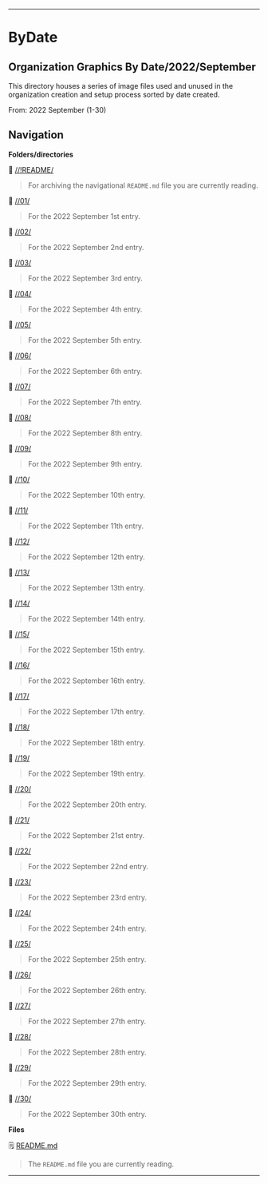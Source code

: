
***

# ByDate

## Organization Graphics By Date/2022/September

This directory houses a series of image files used and unused in the organization creation and setup process sorted by date created.

From: 2022 September (1-30)

## Navigation

**Folders/directories**

📁 [//!README/](/OrganizationGraphics/!README/)

> For archiving the navigational `README.md` file you are currently reading.

📁 [//01/](/OrganizationGraphics/ByDate/2022/September/01/)

> For the 2022 September 1st entry.

📁 [//02/](/OrganizationGraphics/ByDate/2022/September/02/)

> For the 2022 September 2nd entry.

📁 [//03/](/OrganizationGraphics/ByDate/2022/September/03/)

> For the 2022 September 3rd entry.

📁 [//04/](/OrganizationGraphics/ByDate/2022/September/04/)

> For the 2022 September 4th entry.

📁 [//05/](/OrganizationGraphics/ByDate/2022/September/05/)

> For the 2022 September 5th entry.

📁 [//06/](/OrganizationGraphics/ByDate/2022/September/06/)

> For the 2022 September 6th entry.

📁 [//07/](/OrganizationGraphics/ByDate/2022/September/07/)

> For the 2022 September 7th entry.

📁 [//08/](/OrganizationGraphics/ByDate/2022/September/08/)

> For the 2022 September 8th entry.

📁 [//09/](/OrganizationGraphics/ByDate/2022/September/09/)

> For the 2022 September 9th entry.

📁 [//10/](/OrganizationGraphics/ByDate/2022/September/10/)

> For the 2022 September 10th entry.

📁 [//11/](/OrganizationGraphics/ByDate/2022/September/11/)

> For the 2022 September 11th entry.

📁 [//12/](/OrganizationGraphics/ByDate/2022/September/12/)

> For the 2022 September 12th entry.

📁 [//13/](/OrganizationGraphics/ByDate/2022/September/13/)

> For the 2022 September 13th entry.

📁 [//14/](/OrganizationGraphics/ByDate/2022/September/14/)

> For the 2022 September 14th entry.

📁 [//15/](/OrganizationGraphics/ByDate/2022/September/15/)

> For the 2022 September 15th entry.

📁 [//16/](/OrganizationGraphics/ByDate/2022/September/16/)

> For the 2022 September 16th entry.

📁 [//17/](/OrganizationGraphics/ByDate/2022/September/17/)

> For the 2022 September 17th entry.

📁 [//18/](/OrganizationGraphics/ByDate/2022/September/18/)

> For the 2022 September 18th entry.

📁 [//19/](/OrganizationGraphics/ByDate/2022/September/19/)

> For the 2022 September 19th entry.

📁 [//20/](/OrganizationGraphics/ByDate/2022/September/20/)

> For the 2022 September 20th entry.

📁 [//21/](/OrganizationGraphics/ByDate/2022/September/21/)

> For the 2022 September 21st entry.

📁 [//22/](/OrganizationGraphics/ByDate/2022/September/22/)

> For the 2022 September 22nd entry.

📁 [//23/](/OrganizationGraphics/ByDate/2022/September/23/)

> For the 2022 September 23rd entry.

📁 [//24/](/OrganizationGraphics/ByDate/2022/September/24/)

> For the 2022 September 24th entry.

📁 [//25/](/OrganizationGraphics/ByDate/2022/September/25/)

> For the 2022 September 25th entry.

📁 [//26/](/OrganizationGraphics/ByDate/2022/September/26/)

> For the 2022 September 26th entry.

📁 [//27/](/OrganizationGraphics/ByDate/2022/September/27/)

> For the 2022 September 27th entry.

📁 [//28/](/OrganizationGraphics/ByDate/2022/September/28/)

> For the 2022 September 28th entry.

📁 [//29/](/OrganizationGraphics/ByDate/2022/September/29/)

> For the 2022 September 29th entry.

📁 [//30/](/OrganizationGraphics/ByDate/2022/September/30/)

> For the 2022 September 30th entry.

**Files**

🗒️ [README.md](/OrganizationGraphics/ByDate/2022/September/README.md)

> The `README.md` file you are currently reading.

***

